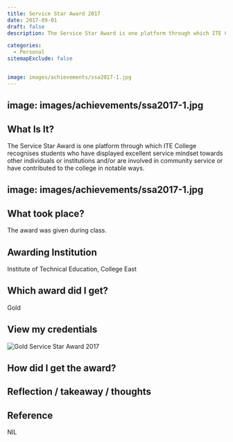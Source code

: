 ```yaml
---
title: Service Star Award 2017
date: 2017-09-01
draft: false
description: The Service Star Award is one platform through which ITE College recognises students who have displayed excellent service mindset towards other individuals or institutions and/or are involved in community service or have contributed to the college in notable ways.

categories:
  - Personal
sitemapExclude: false


image: images/achievements/ssa2017-1.jpg
---
```


image: images/achievements/ssa2017-1.jpg
---

## What Is It?

The Service Star Award is one platform through which ITE College recognises students who have displayed excellent service mindset towards other individuals or institutions and/or are involved in community service or have contributed to the college in notable ways.


image: images/achievements/ssa2017-1.jpg
---

## What took place?

The award was given during class.

## Awarding Institution

Institute of Technical Education, College East

## Which award did I get?

Gold

## View my credentials

![Gold Service Star Award 2017](credential1.jpg)

## How did I get the award?



## Reflection / takeaway / thoughts



## Reference

NIL


